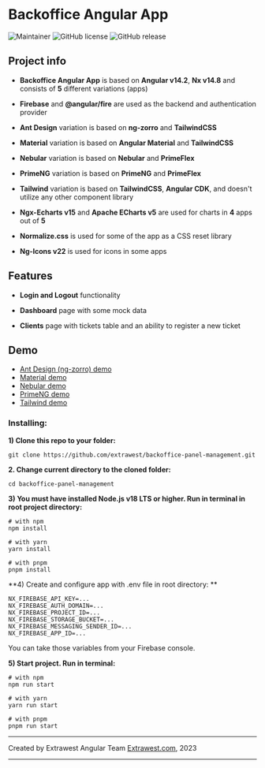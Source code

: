 # Backoffice Angular App

![Maintainer](https://img.shields.io/badge/maintainer-extrawest.com-blue)
![GitHub license](https://img.shields.io/github/license/Naereen/StrapDown.js.svg)
![GitHub release](https://img.shields.io/github/release/Naereen/StrapDown.js.svg)

## Project info

* **Backoffice Angular App** is based on **Angular v14.2**, **Nx v14.8** and consists of **5** different variations (apps)

* **Firebase** and **@angular/fire** are used as the backend and authentication provider

* **Ant Design** variation is based on **ng-zorro** and **TailwindCSS**

* **Material** variation is based on **Angular Material** and **TailwindCSS**

* **Nebular** variation is based on **Nebular** and **PrimeFlex**

* **PrimeNG** variation is based on **PrimeNG** and **PrimeFlex**

* **Tailwind** variation is based on **TailwindCSS**, **Angular CDK**, and doesn't utilize any other component library

* **Ngx-Echarts v15** and **Apache ECharts v5** are used for charts in **4** apps out of **5**

* **Normalize.css** is used for some of the app as a CSS reset library

* **Ng-Icons v22** is used for icons in some apps

## Features

* **Login and Logout** functionality

* **Dashboard** page with some mock data

* **Clients** page with tickets table and an ability to register a new ticket

## Demo

* [Ant Design (ng-zorro) demo](https://www.extrawest.com/)
* [Material demo](https://www.extrawest.com/)
* [Nebular demo](https://www.extrawest.com/)
* [PrimeNG demo](https://www.extrawest.com/)
* [Tailwind demo](https://www.extrawest.com/)

### Installing:

**1) Clone this repo to your folder:**

```
git clone https://github.com/extrawest/backoffice-panel-management.git
```

**2. Change current directory to the cloned folder:**

```
cd backoffice-panel-management
```

**3) You must have installed Node.js v18 LTS or higher. Run in terminal in root project directory:**

```
# with npm
npm install

# with yarn
yarn install

# with pnpm
pnpm install
```

**4) Create and configure app with .env file in root directory: **

```
NX_FIREBASE_API_KEY=...
NX_FIREBASE_AUTH_DOMAIN=...
NX_FIREBASE_PROJECT_ID=...
NX_FIREBASE_STORAGE_BUCKET=...
NX_FIREBASE_MESSAGING_SENDER_ID=...
NX_FIREBASE_APP_ID=...
```

You can take those variables from your Firebase console.

**5) Start project. Run in terminal:**

```
# with npm
npm run start

# with yarn
yarn run start

# with pnpm
pnpm run start
```

---

Created by Extrawest Angular Team
[Extrawest.com](https://www.extrawest.com), 2023

---
